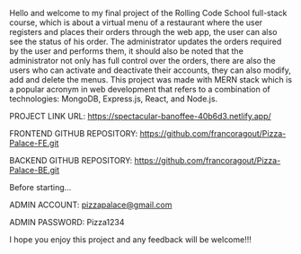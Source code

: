 Hello and welcome to my final project of the Rolling Code School full-stack course, which is about a virtual menu of a restaurant where the user registers and places their orders through the web app, the user can also see the status of his order. The administrator updates the orders required by the user and performs them, it should also be noted that the administrator not only has full control over the orders, there are also the users who can activate and deactivate their accounts, they can also modify, add and delete the menus. This project was made with MERN stack which is a popular acronym in web development that refers to a combination of technologies: MongoDB, Express.js, React, and Node.js.

PROJECT LINK URL: https://spectacular-banoffee-40b6d3.netlify.app/

FRONTEND GITHUB REPOSITORY: https://github.com/francoragout/Pizza-Palace-FE.git

BACKEND GITHUB REPOSITORY: https://github.com/francoragout/Pizza-Palace-BE.git

Before starting...

ADMIN ACCOUNT: pizzapalace@gmail.com

ADMIN PASSWORD: Pizza1234

I hope you enjoy this project and any feedback will be welcome!!!
